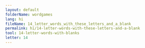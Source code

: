 ```yaml
---
layout: default
folderName: wordgames
lang: hi
fileName: 14_letter_words_with_these_letters_and_a_blank
permalink: hi/14-letter-words-with-these-letters-and-a-blank
tool: 14-letter-words-with-blanks
letter: 14
---
```

